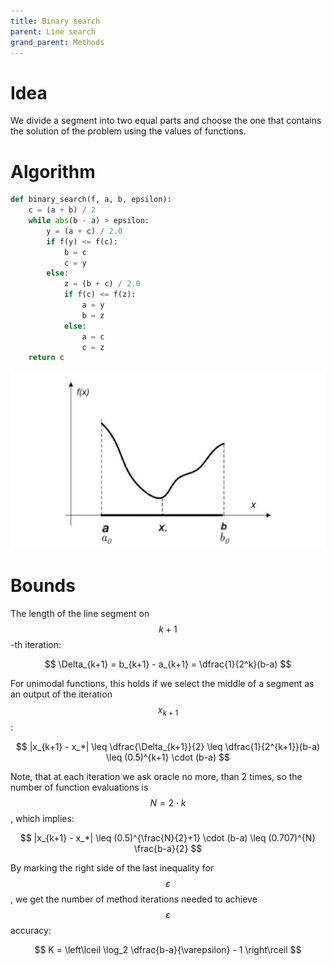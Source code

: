 ```yaml
---
title: Binary search
parent: Line search
grand_parent: Methods
---
```

# Idea
We divide a segment into two equal parts and choose the one that contains the solution of the problem using the values of functions. 
# Algorithm
```python
def binary_search(f, a, b, epsilon):
    c = (a + b) / 2
    while abs(b - a) > epsilon:
        y = (a + c) / 2.0
        if f(y) <= f(c):
            b = c
            c = y
        else:
            z = (b + c) / 2.0
            if f(c) <= f(z):
                a = y
                b = z
            else:
                a = c
                c = z
    return c
```
![](./binary_search.gif)

# Bounds
The length of the line segment on $$k+1$$-th iteration:

$$
\Delta_{k+1} = b_{k+1} - a_{k+1} = \dfrac{1}{2^k}(b-a)
$$

For unimodal functions, this holds if we select the middle of a segment as an output of the iteration $$x_{k+1}$$: 

$$
|x_{k+1} - x_*| \leq \dfrac{\Delta_{k+1}}{2} \leq \dfrac{1}{2^{k+1}}(b-a) \leq (0.5)^{k+1} \cdot (b-a)
$$

Note, that at each iteration we ask oracle no more, than 2 times, so the number of function evaluations is $$N = 2 \cdot k$$, which implies:

$$
|x_{k+1} - x_*| \leq (0.5)^{\frac{N}{2}+1} \cdot (b-a) \leq  (0.707)^{N}  \frac{b-a}{2}
$$

By marking the right side of the last inequality for $$\varepsilon$$, we get the number of method iterations needed to achieve $$\varepsilon$$ accuracy:

$$
K = \left\lceil \log_2 \dfrac{b-a}{\varepsilon} - 1 \right\rceil
$$

